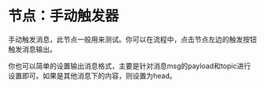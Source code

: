 节点：手动触发器
==


手动触发消息，此节点一般用来测试。你可以在流程中，点击节点左边的触发按钮触发消息输出。

你也可以简单的设置输出消息格式，主要是针对消息msg的payload和topic进行设置即可。如果是其他消息下的内容，则设置为head。



